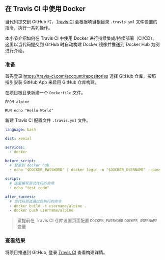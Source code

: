 ## 在 Travis CI 中使用 Docker

当代码提交到 GitHub 时，[Travis CI](https://travis-ci.com/) 会根据项目根目录 `.travis.yml` 文件设置的指令，执行一系列操作。

本小节介绍如何在 Travis CI 中使用 Docker 进行持续集成/持续部署（CI/CD）。这里以当代码提交到 GitHub 时自动构建 Docker 镜像并推送到 Docker Hub 为例进行介绍。

### 准备

首先登录 https://travis-ci.com/account/repositories 选择 GitHub 仓库，按照指引安装 GitHub App 来启用 GitHub 仓库构建。

在项目根目录新建一个 `Dockerfile` 文件。

```docker
FROM alpine

RUN echo "Hello World"
```

新建 Travis CI 配置文件 `.travis.yml` 文件。

```yml
language: bash

dist: xenial

services:
  - docker

before_script:
  # 登录到 docker hub
  - echo "$DOCKER_PASSWORD" | docker login -u "$DOCKER_USERNAME" --password-stdin

script:
  # 这里编写测试代码的命令
  - echo "test code"

after_success:
  # 当代码测试通过后执行的命令
  - docker build -t username/alpine .
  - docker push username/alpine
```

> 请提前在 Travis CI 仓库设置页面配置 `DOCKER_PASSWORD` `DOCKER_USERNAME` 变量

### 查看结果

将项目推送到 GitHub, 登录 [Travis CI](https://travis-ci.com/) 查看构建详情。
